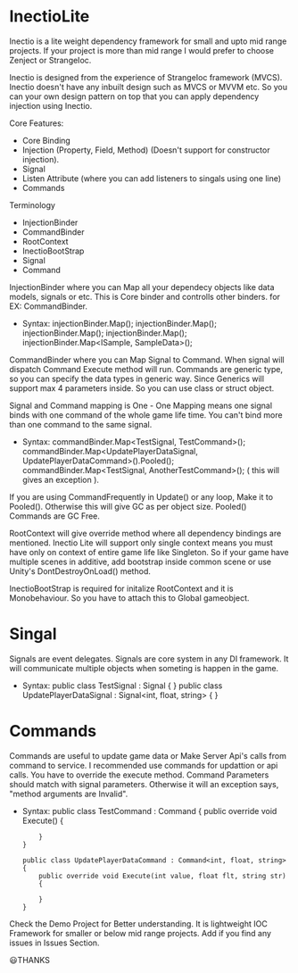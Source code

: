# InectioLite

Inectio is a lite weight dependency framework for small and upto mid range projects. If your project is more than mid range I would prefer to choose Zenject or StrangeIoc.

Inectio is designed from the experience of StrangeIoc framework (MVCS). Inectio doesn't have any inbuilt design such as MVCS or MVVM etc. So you can your own design pattern on top that you can apply dependency injection using Inectio.

Core Features:

 - Core Binding
 - Injection (Property, Field, Method) (Doesn't support for constructor injection).
 - Signal
  - Listen Attribute (where you can add listeners to singals using one line)
  - Commands
  
  Terminology

  - InjectionBinder
  - CommandBinder
  - RootContext
  - InectioBootStrap
  - Signal
  - Command
 
InjectionBinder where you can Map all your dependecy objects like data models, signals or etc. This is Core binder and controlls other binders. for EX: CommandBinder.

  - Syntax: 
         injectionBinder.Map<SampleData>();
         injectionBinder.Map<TestSignal>();
         injectionBinder.Map<JumpInputSignal>();
         injectionBinder.Map<OnPlayerDiedSignal>();
         injectionBinder.Map<ISample, SampleData>();
         

CommandBinder where you can Map Signal to Command. When signal will dispatch Command Execute method will run. Commands are generic type, so you can specify the data types in generic way. Since Generics will support max 4 parameters inside. So you can use class or struct object.

Signal and Command mapping is One - One Mapping means one signal binds with one command of the whole game life time. You can't bind more than one command to the same signal.

  - Syntax:
         commandBinder.Map<TestSignal, TestCommand>();
         commandBinder.Map<UpdatePlayerDataSignal, UpdatePlayerDataCommand>().Pooled();
         commandBinder.Map<TestSignal, AnotherTestCommand>(); ( this will gives an exception ).
         
If you are using CommandFrequently in Update() or any loop, Make it to Pooled(). Otherwise this will give GC as per object size. Pooled() Commands are GC Free.

RootContext will give override method where all dependency bindings are mentioned. Inectio Lite will support only single context means you must have only on context of entire game life like Singleton. So if your game have multiple scenes in additive, add bootstrap inside common scene or use Unity's DontDestroyOnLoad() method.

InectioBootStrap is required for initalize RootContext and it is Monobehaviour. So you have to attach this to Global gameobject.

# Singal
Signals are event delegates. Signals are core system in any DI framework. It will communicate multiple objects when someting is happen in the game.

   - Syntax:
         public class TestSignal : Signal { }
         public class UpdatePlayerDataSignal : Signal<int, float, string> { }
         
# Commands
Commands are useful to update game data or Make Server Api's calls from command to service. I recommended use commands for updattion or api calls. You have to override the execute method. Command Parameters should match with signal parameters. Otherwise it will an exception says, "method arguments are Invalid".

   - Syntax:
         public class TestCommand : Command
         {
             public override void Execute()
             {
               
             }
         }
         
         public class UpdatePlayerDataCommand : Command<int, float, string>
         {
             public override void Execute(int value, float flt, string str)
             {
                 
             }
         }





Check the Demo Project for Better understanding. It is lightweight IOC Framework for smaller or below mid range projects. Add if you find any issues in Issues Section.

😃THANKS
